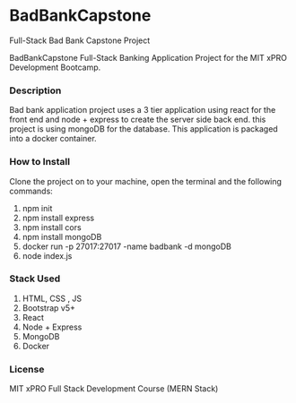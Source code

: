 # BadBankCapstone
Full-Stack Bad Bank Capstone Project

BadBankCapstone
Full-Stack Banking Application Project for the MIT xPRO Development Bootcamp.

<h3>Description</h3>

Bad bank application project uses a 3 tier application using react
for the front end and node + express to create the server side back end.
this project is using mongoDB for the database. This application is packaged into
a docker container.


<h3>How to Install</h3>
Clone the project on to your machine, open the terminal and the following commands:

1. npm init
2. npm install express
3. npm install cors
4. npm install mongoDB
5. docker run -p 27017:27017 -name badbank -d mongoDB
6. node index.js  


<h3>Stack Used</h3>

1. HTML, CSS , JS
2. Bootstrap v5+
3. React
4. Node + Express
5. MongoDB
6. Docker


<h3>License</h3>
MIT xPRO Full Stack Development Course (MERN Stack)

